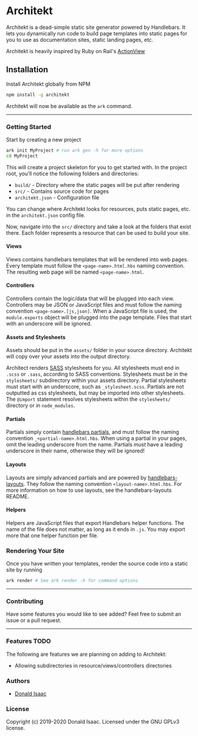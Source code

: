 # Architekt

Architekt is a dead-simple static site generator powered by Handlebars. It lets
you dynamically run code to build page templates into static pages for you to
use as documentation sites, static landing pages, etc.

Architekt is heavily inspired by Ruby on Rail's [ActionView](https://guides.rubyonrails.org/layouts_and_rendering.html)

## Installation

Install Architekt globally from NPM

```sh
npm install -g architekt
```

Architekt will now be available as the `ark` command.

---

### Getting Started

Start by creating a new project

```sh
ark init MyProject # run ark gen -h for more options
cd MyProject
```

This will create a project skeleton for you to get started with. In the project
root, you'll notice the following folders and directories:

- `build/` - Directory where the static pages will be put after rendering
- `src/` - Contains source code for pages
- `architekt.json` - Configuration file

You can change where Architekt looks for resources, puts static pages, etc. in
the `architekt.json` config file.

Now, navigate into the `src/` directory and take a look at the folders that exist
there. Each folder represents a resource that can be used to build your site.

#### Views

Views contains handlebars templates that will be rendered into web pages. Every
template must follow the `<page-name>.html.hbs` naming convention. The resulting
web page will be named `<page-name>.html`.

#### Controllers

Controllers contain the logic/data that will be plugged into each view. Controllers
may be JSON or JavaScript files and must follow the naming convention
`<page-name>.[js,json]`. When a JavaScript file is used, the `module.exports` object
will be plugged into the page template. Files that start with an
underscore will be ignored.

#### Assets and Stylesheets

Assets should be put in the `assets/` folder in your source directory. Architekt
will copy over your assets into the output directory.


Architect renders [SASS](https://sass-lang.com/) stylesheets for you. All
stylesheets must end in `.scss` or `.sass`, according to SASS conventions.
Stylesheets must be in the `stylesheets/` subdirectory within your assets
directory. Partial stylesheets must start with an underscore, such as
`_stylesheet.scss`. Partials are not outputted as css stylesheets, but may be
imported into other stylesheets. The `@import` statement resolves stylesheets
within the `stylesheets/` directory or in `node_modules`.

#### Partials

Partials simply contain [handlebars partials](https://handlebarsjs.com/partials.html),
and must follow the naming convention `_<partial-name>.html.hbs`. When using a partial
in your pages, omit the leading underscore from the name. Partials *must* have a
leading underscore in their name, otherwise they will be ignored!

#### Layouts

Layouts are simply advanced partials and are powered by [handlebars-layouts](https://www.npmjs.com/package/handlebars-layouts). They follow the naming convention `<layout-name>.html.hbs`.
For more information on how to use layouts, see the handlebars-layouts README.

#### Helpers

Helpers are JavaScript files that export Handlebars helper functions. The name
of the file does not matter, as long as it ends in `.js`. You may export more
that one helper function per file.

### Rendering Your Site

Once you have written your templates, render the source code into a
static site by running

```sh
ark render # See ark render -h for command options
```

---

### Contributing

Have some features you would like to see added? Feel free to submit an issue or
a pull request.

---

### Features TODO

The following are features we are planning on adding to Architekt:

- Allowing subdirectories in resource/views/controllers directories

### Authors

- [Donald Isaac](https://github.com/DonIsaac)

### License

Copyright (c) 2019-2020 Donald Isaac. Licensed under the GNU GPLv3 license.
